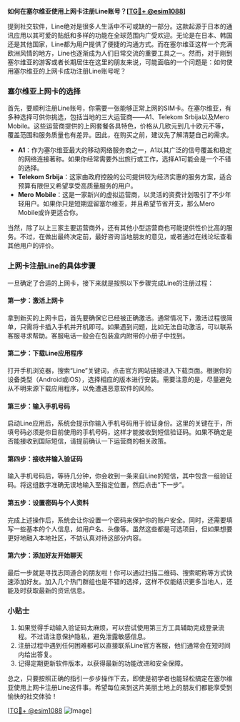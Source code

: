 **如何在塞尔维亚使用上网卡注册Line账号？[[TG💪+ @esim1088](https://t.me/s/esim1088)]**

提到社交软件，Line绝对是很多人生活中不可或缺的一部分。这款起源于日本的通讯应用以其可爱的贴纸和多样的功能在全球范围内广受欢迎。无论是在日本、韩国还是其他国家，Line都为用户提供了便捷的沟通方式。而在塞尔维亚这样一个充满欧洲风情的地方，Line也逐渐成为人们日常交流的重要工具之一。然而，对于刚到塞尔维亚的游客或者长期居住在这里的朋友来说，可能面临的一个问题是：如何使用塞尔维亚的上网卡成功注册Line账号呢？

### 塞尔维亚上网卡的选择

首先，要顺利注册Line账号，你需要一张能够正常上网的SIM卡。在塞尔维亚，有多种选择可供你挑选，包括当地的三大运营商——A1、Telekom Srbija以及Mero Mobile。这些运营商提供的上网套餐各具特色，价格从几欧元到几十欧元不等，覆盖范围和服务质量也有差异。因此，在购买之前，建议先了解清楚自己的需求。

- **A1**：作为塞尔维亚最大的移动网络服务商之一，A1以其广泛的信号覆盖和稳定的网络连接著称。如果你经常需要外出旅行或工作，选择A1可能会是一个不错的选择。
- **Telekom Srbija**：这家由政府控股的公司提供较为经济实惠的服务方案，适合预算有限但又希望享受高质量服务的用户。
- **Mero Mobile**：这是一家新兴的虚拟运营商，以灵活的资费计划吸引了不少年轻用户。如果你只是短期逗留塞尔维亚，并且希望节省开支，那么Mero Mobile或许更适合你。

当然，除了以上三家主要运营商外，还有其他小型运营商也可能提供性价比高的服务。不过，在做出最终决定前，最好咨询当地朋友的意见，或者通过在线论坛查看其他用户的评价。

### 上网卡注册Line的具体步骤

一旦确定了合适的上网卡，接下来就是按照以下步骤完成Line的注册过程：

#### 第一步：激活上网卡

拿到新买的上网卡后，首先要确保它已经被正确激活。通常情况下，激活过程很简单，只需将卡插入手机并开机即可。如果遇到问题，比如无法自动激活，可以联系客服寻求帮助。客服电话一般会在包装盒内附带的小册子中找到。

#### 第二步：下载Line应用程序

打开手机浏览器，搜索“Line”关键词，点击官方网站链接进入下载页面。根据你的设备类型（Android或iOS），选择相应的版本进行安装。需要注意的是，尽量避免从不明来源下载应用程序，以免遭遇恶意软件的风险。

#### 第三步：输入手机号码

启动Line应用后，系统会提示你输入手机号码用于验证身份。这里的关键在于，所填号码必须是你目前使用的手机号码，这样才能接收到短信验证码。如果不确定是否能接收到国际短信，请提前确认一下运营商的相关政策。

#### 第四步：接收并输入验证码

输入手机号码后，等待几分钟，你会收到一条来自Line的短信，其中包含一组验证码。将这组数字准确无误地输入至指定位置，然后点击“下一步”。

#### 第五步：设置密码与个人资料

完成上述操作后，系统会让你设置一个密码来保护你的账户安全。同时，还需要填写一些基本的个人信息，如用户名、头像等。虽然这些都是可选项目，但如果想要更好地融入本地社区，不妨认真对待这部分内容。

#### 第六步：添加好友开始聊天

最后一步就是寻找志同道合的朋友啦！你可以通过扫描二维码、搜索昵称等方式快速添加好友。加入几个热门群组也是不错的选择，这样不仅能结识更多当地人，还能及时获取最新的资讯信息。

### 小贴士

1. 如果觉得手动输入验证码太麻烦，可以尝试使用第三方工具辅助完成登录流程。不过请注意保护隐私，避免泄露敏感信息。
2. 注册过程中遇到任何困难都可以直接联系Line官方客服，他们通常会在短时间内给出答复。
3. 记得定期更新软件版本，以获得最新的功能改进和安全保障。

总之，只要按照正确的指引一步步操作下去，即使是初学者也能轻松搞定在塞尔维亚使用上网卡注册Line这件事。希望每位来到这片美丽土地上的朋友们都能享受到愉快的社交体验！

[[TG💪+ @esim1088](https://t.me/s/esim1088) ![Image](https://i.postimg.cc/4NQfJmqS/Snipaste-2025-05-13-00-14-12.png)]